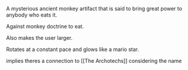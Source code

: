 A mysterious ancient monkey artifact that is said to bring great power to anybody who eats it.

Against monkey doctrine to eat.

Also makes the user larger.

Rotates at a constant pace and glows like a mario star.

implies theres a connection to [[The Archotechs]] considering the name